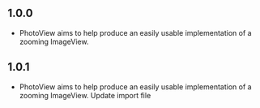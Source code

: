 ## 1.0.0
* PhotoView aims to help produce an easily usable implementation of a zooming ImageView.

## 1.0.1
* PhotoView aims to help produce an easily usable implementation of a zooming ImageView. Update import file
